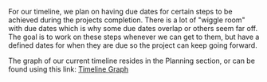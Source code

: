 For our timeline, we plan on having due dates for certain steps to be achieved during the projects completion. There is a lot of "wiggle room" with due dates which is why some due dates overlap or others seem far off. The goal is to work on these steps whenever we can get to them, but have a defined dates for when they are due so the project can keep going forward.

The graph of our current timeline resides in the Planning section, or can be found using this link:
[Timeline Graph](https://github.com/SirRexOfRider/CYBR404-UNK-Oregon-Trail/blob/main/Project/Planning/CYBR404-Timeline.png)

